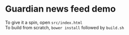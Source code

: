 # Guardian news feed demo

To give it a spin, open `src/index.html`  
To build from scratch, `bower install` followed by `build.sh`
